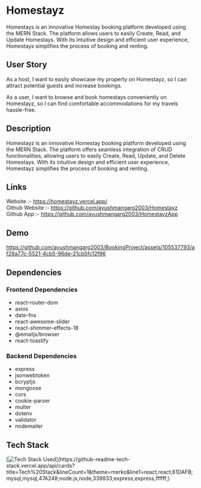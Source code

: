 # Homestayz
Homestays is an innovative Homestay booking platform developed using the MERN Stack. The platform allows users to easily Create, Read, and Update Homestays. With its intuitive design and efficient user experience, Homestays simplifies the process of booking and renting.

## User Story 
As a host, I want to easily showcase my property on Homestayz, so I can attract potential guests and increase bookings.    

As a user, I want to browse and book homestays conveniently on Homestayz, so I can find comfortable accommodations for my travels hassle-free.  

## Description
Homestayz is an innovative Homestay booking platform developed using the MERN Stack. The platform offers seamless integration of CRUD functionalities, allowing users to easily Create, Read, Update, and Delete Homestays. With its intuitive design and efficient user experience, Homestayz simplifies the process of booking and renting.

## Links
Website :- https://homestayz.vercel.app/   
Github Website :- https://github.com/ayushmangarg2003/Homestayz    
Github App :- https://github.com/ayushmangarg2003/HomestayzApp    

## Demo
https://github.com/ayushmangarg2003/BookingProject/assets/105537793/af28a77c-5521-4cb5-96de-21cb5fc12f96

## Dependencies
### Frontend Dependencies
- react-router-dom
- axios
- date-fns
- react-awesome-slider
- react-shimmer-effects-18
- @emailjs/browser
- react-toastify

### Backend Dependencies
- express
- jsonwebtoken
- bcryptjs
- mongoose
- cors
- cookie-parser
- multer
- dotenv
- validator
- nodemailer

## Tech Stack
[![Tech Stack Used](https://github-readme-tech-stack.vercel.app/api/cards?title=Tech%20Stack&lineCount=1&theme=merko&line1=react,react,61DAFB;mysql,mysql,47A248;node.js,node,339933;express,express,ffffff;)](https://github-readme-tech-stack.vercel.app/api/cards?title=Tech%20Stack&lineCount=1&theme=merko&line1=react,react,61DAFB;mysql,mysql,47A248;node.js,node,339933;express,express,ffffff;)
